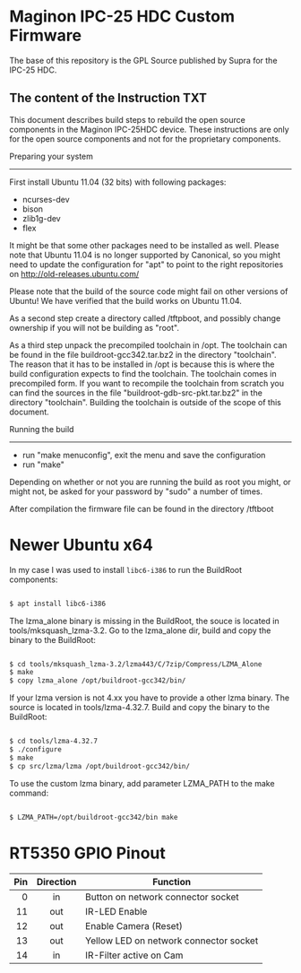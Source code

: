 # Maginon IPC-25 HDC Custom Firmware

The base of this repository is the GPL Source published by Supra for the IPC-25 HDC.

The content of the Instruction TXT
-
This document describes build steps to rebuild the open source components in the Maginon IPC-25HDC device. These instructions are only for the open source components and not for the proprietary components.

Preparing your system
- ----------------

First install Ubuntu 11.04 (32 bits) with following packages:

* ncurses-dev
* bison
* zlib1g-dev
* flex

It might be that some other packages need to be installed as well. Please note that Ubuntu 11.04 is no longer supported by Canonical, so you might need to update the configuration for "apt" to point to the right repositories on http://old-releases.ubuntu.com/

Please note that the build of the source code might fail on other versions of Ubuntu! We have verified that the build works on Ubuntu 11.04.

As a second step create a directory called /tftpboot, and possibly change ownership if you will not be building as "root".

As a third step unpack the precompiled toolchain in /opt. The toolchain can be found in the file buildroot-gcc342.tar.bz2 in the directory "toolchain". The reason that it has to be installed in /opt is because this is where the build configuration expects to find the toolchain. The toolchain comes in precompiled form. If you want to recompile the toolchain from scratch you can find the sources in the file "buildroot-gdb-src-pkt.tar.bz2" in the directory "toolchain". Building the toolchain is outside of the scope of this document.

Running the build
- ----------------

* run "make menuconfig", exit the menu and save the configuration
* run "make"

Depending on whether or not you are running the build as root you might, or might not, be asked for your password by "sudo" a number of times.

After compilation the firmware file can be found in the directory /tftboot

# Newer Ubuntu x64

In my case I was used to install `libc6-i386` to run the BuildRoot components:
```bash

$ apt install libc6-i386

```
The lzma_alone binary is missing in the BuildRoot, the souce is located in tools/mksquash_lzma-3.2. Go to the lzma_alone dir, build and copy the binary to the BuildRoot:
```bash

$ cd tools/mksquash_lzma-3.2/lzma443/C/7zip/Compress/LZMA_Alone
$ make
$ copy lzma_alone /opt/buildroot-gcc342/bin/

```
If your lzma version is not 4.xx you have to provide a other lzma binary. The source is located in tools/lzma-4.32.7. Build and copy the binary to the BuildRoot:
```bash

$ cd tools/lzma-4.32.7
$ ./configure
$ make
$ cp src/lzma/lzma /opt/buildroot-gcc342/bin/

```

To use the custom lzma binary, add parameter LZMA_PATH to the make command:
```bash

$ LZMA_PATH=/opt/buildroot-gcc342/bin make

```

# RT5350 GPIO Pinout
| Pin | Direction | Function                               |
|----:|:---------:|----------------------------------------|
|   0 |     in    | Button on network connector socket     |
|  11 |    out    | IR-LED Enable                          |
|  12 |    out    | Enable Camera (Reset)                  |
|  13 |    out    | Yellow LED on network connector socket |
|  14 |     in    | IR-Filter active on Cam                |


